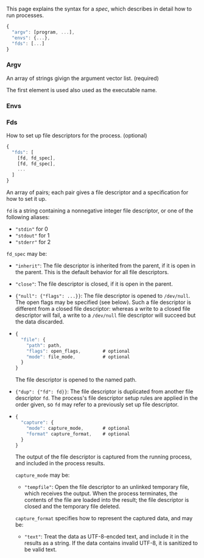 This page explains the syntax for a _spec_, which describes in detail how to run
processes.

```js
{
  "argv": [program, ...],
  "envs": {...},
  "fds": [...]
}
```

### Argv

An array of strings givign the argument vector list.  (required)

The first element is used also used as the executable name.


### Envs


### Fds

How to set up file descriptors for the process.  (optional)

```js
{
  "fds": [
    [fd, fd_spec],
    [fd, fd_spec],
    ...
  ]
}
```

An array of pairs; each pair gives a file descriptor and a specification for how
to set it up.

`fd` is a string containing a nonnegative integer file descriptor, or one of the
following aliases:
- `"stdin"` for 0
- `"stdout"` for 1
- `"stderr"` for 2

`fd_spec` may be:

- `"inherit"`: The file descriptor is inherited from the parent, if it is open
  in the parent.  This is the default behavior for all file descriptors.
  
- `"close"`: The file descriptor is closed, if it is open in the parent.

- `{"null": {"flags": ...}}`: The file descriptor is opened to `/dev/null`.  The
  open flags may be specified (see below).  Such a file descriptor is different
  from a closed file descriptor: whereas a write to a closed file descriptor
  will fail, a write to a `/dev/null` file descriptor will succeed but the data
  discarded.

- 
    ```js
    {
      "file": {
        "path": path,
        "flags": open_flags,        # optional
        "mode": file_mode,          # optional
      }
    }
    ```
  The file descriptor is opened to the named path.

- `{"dup": {"fd": fd}}`: The file descriptor is duplicated from another file
  descriptor `fd`.  The process's file descriptor setup rules are applied in the
  order given, so `fd` may refer to a previously set up file descriptor.

-
    ```js
    {
      "capture": {
        "mode": capture_mode,       # optional
        "format" capture_format,    # optional
      }
    }
    ```
  The output of the file descriptor is captured from the running process, and
  included in the process results.
    
  `capture_mode` may be: 

  - `"tempfile"`: Open the file descriptor to an unlinked temporary file, which
    receives the output.  When the process terminates, the contents of the file
    are loaded into the result; the file descriptor is closed and the temporary
    file deleted.
    
  `capture_format` specifies how to represent the captured data, and may be:
  
  - `"text"`: Treat the data as UTF-8-encded text, and include it in the results
    as a string.  If the data contains invalid UTF-8, it is sanitized to be valid
    text.
    
